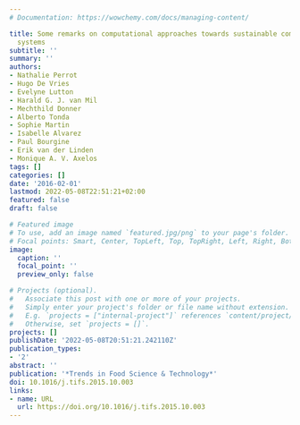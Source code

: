 ```yaml
---
# Documentation: https://wowchemy.com/docs/managing-content/

title: Some remarks on computational approaches towards sustainable complex agri-food
  systems
subtitle: ''
summary: ''
authors:
- Nathalie Perrot
- Hugo De Vries
- Evelyne Lutton
- Harald G. J. van Mil
- Mechthild Donner
- Alberto Tonda
- Sophie Martin
- Isabelle Alvarez
- Paul Bourgine
- Erik van der Linden
- Monique A. V. Axelos
tags: []
categories: []
date: '2016-02-01'
lastmod: 2022-05-08T22:51:21+02:00
featured: false
draft: false

# Featured image
# To use, add an image named `featured.jpg/png` to your page's folder.
# Focal points: Smart, Center, TopLeft, Top, TopRight, Left, Right, BottomLeft, Bottom, BottomRight.
image:
  caption: ''
  focal_point: ''
  preview_only: false

# Projects (optional).
#   Associate this post with one or more of your projects.
#   Simply enter your project's folder or file name without extension.
#   E.g. `projects = ["internal-project"]` references `content/project/deep-learning/index.md`.
#   Otherwise, set `projects = []`.
projects: []
publishDate: '2022-05-08T20:51:21.242110Z'
publication_types:
- '2'
abstract: ''
publication: '*Trends in Food Science & Technology*'
doi: 10.1016/j.tifs.2015.10.003
links:
- name: URL
  url: https://doi.org/10.1016/j.tifs.2015.10.003
---
```

